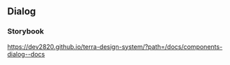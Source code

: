 ## Dialog

### Storybook

https://dev2820.github.io/terra-design-system/?path=/docs/components-dialog--docs

